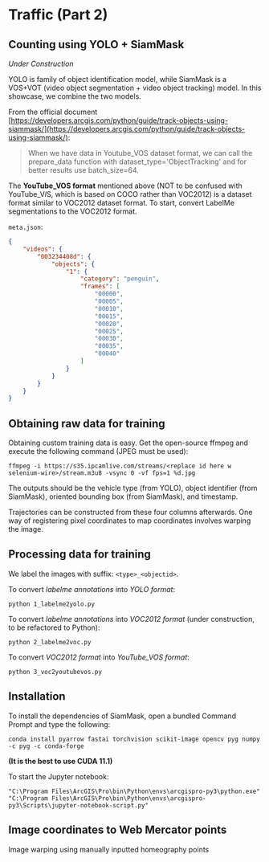 # Traffic (Part 2)
## Counting using YOLO + SiamMask

*Under Construction*

YOLO is family of object identification model, while SiamMask is a VOS+VOT (video object segmentation + video object tracking) model. In this showcase, we combine the two models.

From the official document [https://developers.arcgis.com/python/guide/track-objects-using-siammask/](https://developers.arcgis.com/python/guide/track-objects-using-siammask/):

> When we have data in Youtube_VOS dataset format, we can call the prepare_data function with dataset_type='ObjectTracking' and for better results use batch_size=64.

The **YouTube_VOS format** mentioned above (NOT to be confused with YouTube_V*I*S, which is based on COCO rather than VOC2012) is a dataset format similar to VOC2012 dataset format. To start, convert LabelMe segmentations to the VOC2012 format.

`meta.json`:
```json
{
    "videos": {
        "003234408d": {
            "objects": {
                "1": {
                    "category": "penguin", 
                    "frames": [
                        "00000", 
                        "00005", 
                        "00010", 
                        "00015", 
                        "00020", 
                        "00025", 
                        "00030", 
                        "00035", 
                        "00040"
                    ]
                }
            }
        }
    }
}
```

## Obtaining raw data for training 

Obtaining custom training data is easy. Get the open-source ffmpeg and execute the following command (JPEG must be used):

```
ffmpeg -i https://s35.ipcamlive.com/streams/<replace id here w selenium-wire>/stream.m3u8 -vsync 0 -vf fps=1 %d.jpg
```

The outputs should be the vehicle type (from YOLO), object identifier (from SiamMask), oriented bounding box (from SiamMask), and timestamp.

Trajectories can be constructed from these four columns afterwards. One way of registering pixel coordinates to map coordinates involves warping the image.

## Processing data for training

We label the images with suffix: `<type>_<objectid>`.

To convert *labelme annotations* into *YOLO format*:
```
python 1_labelme2yolo.py
```

To convert *labelme annotations* into *VOC2012 format* (under construction, to be refactored to Python):
```
python 2_labelme2voc.py
```

To convert *VOC2012 format* into *YouTube_VOS format*:
```
python 3_voc2youtubevos.py
```

## Installation
To install the dependencies of SiamMask, open a bundled Command Prompt and type the following:
```
conda install pyarrow fastai torchvision scikit-image opencv pyg numpy -c pyg -c conda-forge
```
<!--
conda install pyarrow fastai torchvision scikit-image opencv
conda install pyg -c pyg -c conda-forge
conda install -c conda-forge numpy
-->
**(It is the best to use CUDA 11.1)**

To start the Jupyter notebook:
```
"C:\Program Files\ArcGIS\Pro\bin\Python\envs\arcgispro-py3\python.exe" "C:\Program Files\ArcGIS\Pro\bin\Python\envs\arcgispro-py3\Scripts\jupyter-notebook-script.py"
```

## Image coordinates to Web Mercator points
Image warping using manually inputted homeography points
